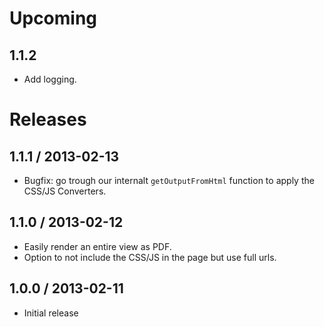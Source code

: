 # Upcoming
## 1.1.2
* Add logging.

# Releases
## 1.1.1 / 2013-02-13
* Bugfix: go trough our internalt `getOutputFromHtml` function to apply the CSS/JS Converters.

## 1.1.0 / 2013-02-12
* Easily render an entire view as PDF.
* Option to not include the CSS/JS in the page but use full urls.

## 1.0.0 / 2013-02-11
* Initial release
